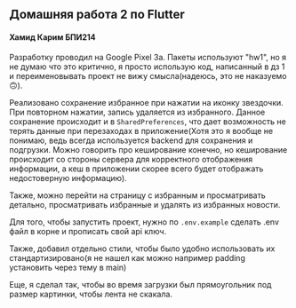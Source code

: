 ## Домашняя работа 2 по Flutter
#### Хамид Карим БПИ214

Разработку проводил на Google Pixel 3a. Пакеты используют "hw1", но я не думаю что это критично, я просто использую код, написанный в дз 1 и переименовывать проект не вижу смысла(надеюсь, это не наказуемо🙃).

Реализовано сохранение  избранное при нажатии на иконку звездочки. При повторном нажатии, запись удаляется из избранного. Данное сохранение происходит и в `SharedPreferences`, что дает возможность не терять данные при перезаходах в приложение(Хотя это я вообще не понимаю, ведь всегда используется backend для сохранения и подгрузки. Можно говорить про кеширование конечно, но кеширование происходит со стороны сервера для корректного отображения информации, а кеш в приложении скорее всего будет отображать недостоверную информацию).

Также, можно перейти на страницу с избранным и просматривать детально, просматривать избранные и удалять из избранных новости.

Для того, чтобы запустить проект, нужно по `.env.example` сделать .env файл в корне и прописать свой api ключ.

Также, добавил отдельно стили, чтобы было удобно использовать их стандартизировано(я не нашел как можно например padding установить через тему в main)

Еще, я сделал так, чтобы во время загрузки был прямоугольник под размер картинки, чтобы лента не скакала.
